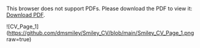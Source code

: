 <object data="https://github.com/dmsmiley/Smiley_CV/blob/main/Smiley_CV.pdf" type="application/pdf" width="700px" height="700px">
    <embed src="https://github.com/dmsmiley/Smiley_CV/blob/main/Smiley_CV.pdf">
        <p>This browser does not support PDFs. Please download the PDF to view it: <a href="https://github.com/dmsmiley/Smiley_CV/blob/main/Smiley_CV.pdf">Download PDF</a>.</p>
    </embed>
</object>

![CV_Page_1](https://github.com/dmsmiley/Smiley_CV/blob/main/Smiley_CV_Page_1.png raw=true)
